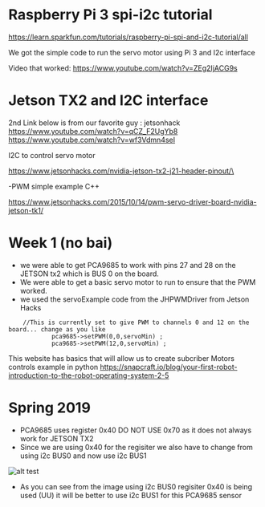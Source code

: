 # Raspberry Pi 3 spi-i2c tutorial
https://learn.sparkfun.com/tutorials/raspberry-pi-spi-and-i2c-tutorial/all

We got the simple code to run the servo motor using Pi 3 and I2c interface

Video that worked: https://www.youtube.com/watch?v=ZEg2IjACG9s

# Jetson TX2 and I2C interface
2nd Link below is from our favorite guy : jetsonhack 
https://www.youtube.com/watch?v=qCZ_F2UgYb8
https://www.youtube.com/watch?v=wf3Vdmn4seI

I2C to control  servo motor

https://www.jetsonhacks.com/nvidia-jetson-tx2-j21-header-pinout/\

-PWM simple example C++

https://www.jetsonhacks.com/2015/10/14/pwm-servo-driver-board-nvidia-jetson-tk1/

# Week 1 (no bai)
- we were able to get PCA9685 to work with pins 27 and 28 on the JETSON tx2 which is BUS 0 on the board.
- We were able to get a basic servo motor to run to ensure that the PWM worked.
- we used the servoExample code from the JHPWMDriver from Jetson Hacks
```
	//This is currently set to give PWM to channels 0 and 12 on the board... change as you like
            pca9685->setPWM(0,0,servoMin) ;
            pca9685->setPWM(12,0,servoMin) ;
```
This website has basics that will allow us to create subcriber Motors controls example in python
https://snapcraft.io/blog/your-first-robot-introduction-to-the-robot-operating-system-2-5

# Spring 2019
- PCA9685 uses register 0x40 DO NOT USE 0x70 as it does not always work for JETSON TX2
- Since we are using 0x40 for the regisiter we also have to change from using i2c BUS0 and now use i2c BUS1 

![alt test](https://user-images.githubusercontent.com/25436318/34422299-8aaa4134-ec0c-11e7-9c17-6deef9980773.png)
- As you can see from the image using i2c BUS0 regisiter 0x40 is being used (UU) it will be better to use i2c BUS1 for this PCA9685 sensor
